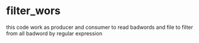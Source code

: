 # filter_wors
this code work as producer and consumer to read badwords and file to filter from all badword by regular expression
